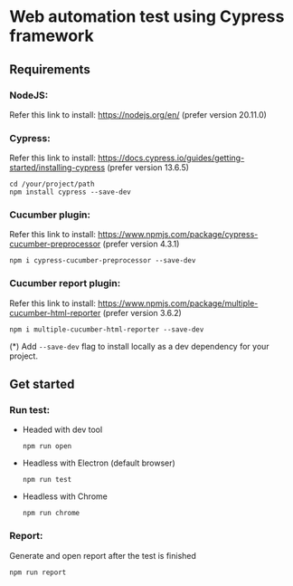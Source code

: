 # **Web automation test using Cypress framework**

## **Requirements**

### NodeJS: 
Refer this link to install: https://nodejs.org/en/ (prefer version 20.11.0)

### Cypress:
Refer this link to install: https://docs.cypress.io/guides/getting-started/installing-cypress (prefer version 13.6.5)

```
cd /your/project/path
npm install cypress --save-dev
```

### Cucumber plugin:
Refer this link to install: https://www.npmjs.com/package/cypress-cucumber-preprocessor (prefer version 4.3.1)

```
npm i cypress-cucumber-preprocessor --save-dev
```

### Cucumber report plugin:
Refer this link to install: https://www.npmjs.com/package/multiple-cucumber-html-reporter (prefer version 3.6.2)

```
npm i multiple-cucumber-html-reporter --save-dev
```

(*) Add `--save-dev` flag to install locally as a dev dependency for your project.

## **Get started**

### Run test:
- Headed with dev tool
    ```
    npm run open
    ```
- Headless with Electron (default browser)
    ```
    npm run test
    ```
- Headless with Chrome
    ```
    npm run chrome
    ```

### Report:
Generate and open report after the test is finished

```
npm run report
```